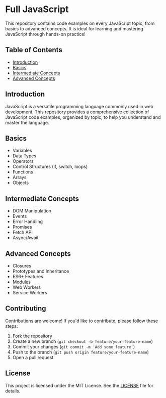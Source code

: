 # Full JavaScript

This repository contains code examples on every JavaScript topic, from basics to advanced concepts. It is ideal for learning and mastering JavaScript through hands-on practice!

## Table of Contents

- [Introduction](#introduction)
- [Basics](#basics)
- [Intermediate Concepts](#intermediate-concepts)
- [Advanced Concepts](#advanced-concepts)

## Introduction

JavaScript is a versatile programming language commonly used in web development. This repository provides a comprehensive collection of JavaScript code examples, organized by topic, to help you understand and master the language.

## Basics

- Variables
- Data Types
- Operators
- Control Structures (if, switch, loops)
- Functions
- Arrays
- Objects

## Intermediate Concepts

- DOM Manipulation
- Events
- Error Handling
- Promises
- Fetch API
- Async/Await

## Advanced Concepts

- Closures
- Prototypes and Inheritance
- ES6+ Features
- Modules
- Web Workers
- Service Workers

## Contributing

Contributions are welcome! If you'd like to contribute, please follow these steps:

1. Fork the repository
2. Create a new branch (`git checkout -b feature/your-feature-name`)
3. Commit your changes (`git commit -m 'Add some feature'`)
4. Push to the branch (`git push origin feature/your-feature-name`)
5. Open a pull request

## License

This project is licensed under the MIT License. See the [LICENSE](LICENSE) file for details.
